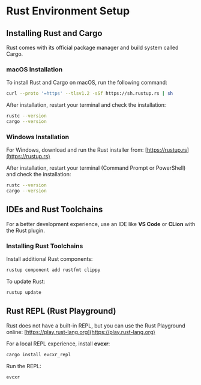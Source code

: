# Rust Environment Setup

## Installing Rust and Cargo
Rust comes with its official package manager and build system called Cargo.

### macOS Installation
To install Rust and Cargo on macOS, run the following command:

```sh
curl --proto '=https' --tlsv1.2 -sSf https://sh.rustup.rs | sh
```

After installation, restart your terminal and check the installation:

```sh
rustc --version
cargo --version
```

### Windows Installation
For Windows, download and run the Rust installer from:
[https://rustup.rs](https://rustup.rs)

After installation, restart your terminal (Command Prompt or PowerShell) and check the installation:

```sh
rustc --version
cargo --version
```

## IDEs and Rust Toolchains
For a better development experience, use an IDE like **VS Code** or **CLion** with the Rust plugin.

### Installing Rust Toolchains
Install additional Rust components:

```sh
rustup component add rustfmt clippy
```

To update Rust:

```sh
rustup update
```

## Rust REPL (Rust Playground)
Rust does not have a built-in REPL, but you can use the Rust Playground online: [https://play.rust-lang.org](https://play.rust-lang.org)

For a local REPL experience, install **evcxr**:

```sh
cargo install evcxr_repl
```

Run the REPL:

```sh
evcxr
